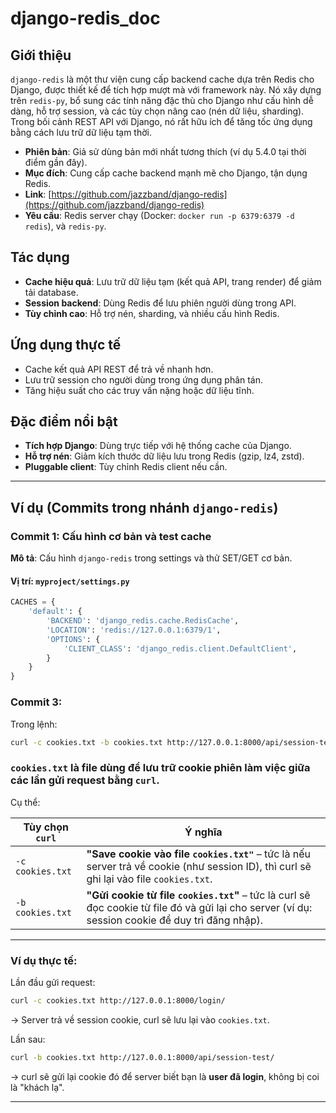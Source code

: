# django-redis_doc

## Giới thiệu
`django-redis` là một thư viện cung cấp backend cache dựa trên Redis cho Django, được thiết kế để tích hợp mượt mà với framework này. Nó xây dựng trên `redis-py`, bổ sung các tính năng đặc thù cho Django như cấu hình dễ dàng, hỗ trợ session, và các tùy chọn nâng cao (nén dữ liệu, sharding). Trong bối cảnh REST API với Django, nó rất hữu ích để tăng tốc ứng dụng bằng cách lưu trữ dữ liệu tạm thời.

- **Phiên bản**: Giả sử dùng bản mới nhất tương thích (ví dụ 5.4.0 tại thời điểm gần đây).
- **Mục đích**: Cung cấp cache backend mạnh mẽ cho Django, tận dụng Redis.
- **Link**: [https://github.com/jazzband/django-redis](https://github.com/jazzband/django-redis)
- **Yêu cầu**: Redis server chạy (Docker: `docker run -p 6379:6379 -d redis`), và `redis-py`.

## Tác dụng
- **Cache hiệu quả**: Lưu trữ dữ liệu tạm (kết quả API, trang render) để giảm tải database.
- **Session backend**: Dùng Redis để lưu phiên người dùng trong API.
- **Tùy chỉnh cao**: Hỗ trợ nén, sharding, và nhiều cấu hình Redis.

## Ứng dụng thực tế
- Cache kết quả API REST để trả về nhanh hơn.
- Lưu trữ session cho người dùng trong ứng dụng phân tán.
- Tăng hiệu suất cho các truy vấn nặng hoặc dữ liệu tĩnh.

## Đặc điểm nổi bật
- **Tích hợp Django**: Dùng trực tiếp với hệ thống cache của Django.
- **Hỗ trợ nén**: Giảm kích thước dữ liệu lưu trong Redis (gzip, lz4, zstd).
- **Pluggable client**: Tùy chỉnh Redis client nếu cần.

---

## Ví dụ (Commits trong nhánh `django-redis`)

### Commit 1: Cấu hình cơ bản và test cache
**Mô tả**: Cấu hình `django-redis` trong settings và thử SET/GET cơ bản.

#### Vị trí: `myproject/settings.py`
```python
CACHES = {
    'default': {
        'BACKEND': 'django_redis.cache.RedisCache',
        'LOCATION': 'redis://127.0.0.1:6379/1',
        'OPTIONS': {
            'CLIENT_CLASS': 'django_redis.client.DefaultClient',
        }
    }
}
```

### Commit 3:
Trong lệnh:
```bash
curl -c cookies.txt -b cookies.txt http://127.0.0.1:8000/api/session-test/
```

### `cookies.txt` là file dùng để **lưu trữ cookie phiên làm việc** giữa các lần gửi request bằng `curl`.

Cụ thể:

| Tùy chọn `curl` | Ý nghĩa |
|-----------------|--------|
| `-c cookies.txt` | **"Save cookie vào file `cookies.txt"`** – tức là nếu server trả về cookie (như session ID), thì curl sẽ ghi lại vào file `cookies.txt`. |
| `-b cookies.txt` | **"Gửi cookie từ file `cookies.txt`"** – tức là curl sẽ đọc cookie từ file đó và gửi lại cho server (ví dụ: session cookie để duy trì đăng nhập). |

---

### Ví dụ thực tế:
Lần đầu gửi request:
```bash
curl -c cookies.txt http://127.0.0.1:8000/login/
```
→ Server trả về session cookie, curl sẽ lưu lại vào `cookies.txt`.

Lần sau:
```bash
curl -b cookies.txt http://127.0.0.1:8000/api/session-test/
```
→ curl sẽ gửi lại cookie đó để server biết bạn là **user đã login**, không bị coi là "khách lạ".

---